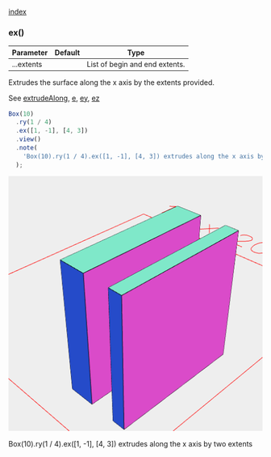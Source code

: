 [index](../../nb/api/index.md)
### ex()
Parameter|Default|Type
---|---|---
|...extents||List of begin and end extents.

Extrudes the surface along the x axis by the extents provided.


See [extrudeAlong](../../nb/api/extrudeAlong.nb), [e](#https://raw.githubusercontent.com/jsxcad/JSxCAD/master/nb/api/e.nb), [ey](#https://raw.githubusercontent.com/jsxcad/JSxCAD/master/nb/api/ey.nb), [ez](#https://raw.githubusercontent.com/jsxcad/JSxCAD/master/nb/api/ez.md)

```JavaScript
Box(10)
  .ry(1 / 4)
  .ex([1, -1], [4, 3])
  .view()
  .note(
    'Box(10).ry(1 / 4).ex([1, -1], [4, 3]) extrudes along the x axis by two extents'
  );
```

![Image](ex.md.$2.png)

Box(10).ry(1 / 4).ex([1, -1], [4, 3]) extrudes along the x axis by two extents

